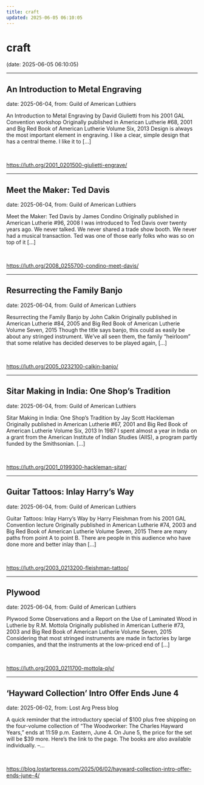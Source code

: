 ```yaml
---
title: craft
updated: 2025-06-05 06:10:05
---
```


# craft

(date: 2025-06-05 06:10:05)

---

## An Introduction to Metal Engraving

date: 2025-06-04, from: Guild of American Luthiers

An Introduction to Metal Engraving by David Giulietti from his 2001 GAL Convention workshop Originally published in American Lutherie #68, 2001 and Big Red Book of American Lutherie Volume Six, 2013 Design is always the most important element in engraving. I like a clear, simple design that has a central theme. I like it to [&#8230;] 

<br> 

<https://luth.org/2001_0201500-giulietti-engrave/>

---

## Meet the Maker: Ted Davis

date: 2025-06-04, from: Guild of American Luthiers

Meet the Maker: Ted Davis by James Condino Originally published in American Lutherie #96, 2008 I was introduced to Ted Davis over twenty years ago. We never talked. We never shared a trade show booth. We never had a musical transaction. Ted was one of those early folks who was so on top of it [&#8230;] 

<br> 

<https://luth.org/2008_0255700-condino-meet-davis/>

---

## Resurrecting the Family Banjo

date: 2025-06-04, from: Guild of American Luthiers

Resurrecting the Family Banjo by John Calkin Originally published in American Lutherie #84, 2005 and Big Red Book of American Lutherie Volume Seven, 2015 Though the title says banjo, this could as easily be about any stringed instrument. We’ve all seen them, the family “heirloom” that some relative has decided deserves to be played again, [&#8230;] 

<br> 

<https://luth.org/2005_0232100-calkin-banjo/>

---

## Sitar Making in India: One Shop’s Tradition

date: 2025-06-04, from: Guild of American Luthiers

Sitar Making in India: One Shop’s Tradition by Jay Scott Hackleman Originally published in American Lutherie #67, 2001 and Big Red Book of American Lutherie Volume Six, 2013 In 1987 I spent almost a year in India on a grant from the American Institute of Indian Studies (AIIS), a program partly funded by the Smithsonian. [&#8230;] 

<br> 

<https://luth.org/2001_0199300-hackleman-sitar/>

---

## Guitar Tattoos: Inlay Harry’s Way

date: 2025-06-04, from: Guild of American Luthiers

Guitar Tattoos: Inlay Harry’s Way by Harry Fleishman from his 2001 GAL Convention lecture Originally published in American Lutherie #74, 2003 and Big Red Book of American Lutherie Volume Seven, 2015 There are many paths from point A to point B. There are people in this audience who have done more and better inlay than [&#8230;] 

<br> 

<https://luth.org/2003_0213200-fleishman-tattoo/>

---

## Plywood

date: 2025-06-04, from: Guild of American Luthiers

Plywood Some Observations and a Report on the Use of Laminated Wood in Lutherie by R.M. Mottola Originally published in American Lutherie #73, 2003 and Big Red Book of American Lutherie Volume Seven, 2015 Considering that most stringed instruments are made in factories by large companies, and that the instruments at the low-priced end of [&#8230;] 

<br> 

<https://luth.org/2003_0211700-mottola-ply/>

---

## ‘Hayward Collection’ Intro Offer Ends June 4

date: 2025-06-02, from: Lost Arg Press blog

A quick reminder that the introductory special of $100 plus free shipping on the four-volume collection of &#8220;The Woodworker: The Charles Hayward Years,&#8221; ends at 11:59 p.m. Eastern, June 4. On June 5, the price for the set will be $39 more. Here’s the link to the page. The books are also available individually. –... 

<br> 

<https://blog.lostartpress.com/2025/06/02/hayward-collection-intro-offer-ends-june-4/>

